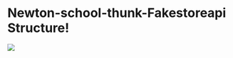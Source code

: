 # Newton-school-thunk-Fakestoreapi Structure!
<img src='https://github.com/swaraj54/Newton-school-thunk-Fakestoreapi/assets/70018714/a5b1f1ac-893f-44f5-98f0-e8214ba183e7' />

